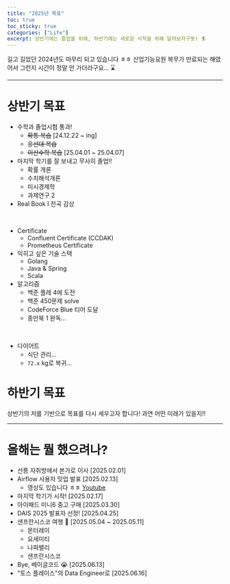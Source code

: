 ```yaml
---
title: "2025년 목표"
toc: true
toc_sticky: true
categories: ["Life"]
excerpt: 상반기에는 졸업을 위해, 하반기에는 새로운 시작을 위해 달려보자구욧! 🏄
---
```


길고 길었던 2024년도 마무리 되고 있습니다 ㅎㅎ 산업기능요원 복무가 만료되는 해였어서 그런지 시간이 정말 안 가더라구요... ⌛️

<hr/>

# 상반기 목표

- 수학과 졸업시험 통과!
  - ~~확통 복습~~ [24.12.22 ~ ing]
  - ~~응선대 복습~~
  - ~~이산수학 복습~~ [25.04.01 ~ 25.04.07]
- 마지막 학기를 잘 보내고 무사히 졸업!!
  - 확률 개론
  - 수치해석개론
  - 미시경제학
  - 과제연구 2
- Real Book I 전곡 감상

<br/>

- Certificate
  - Confluent Certificate (CCDAK)
  - Prometheus Certificate
- 익히고 싶은 기술 스택
  - Golang
  - Java & Spring
  - Scala
- 알고리즘
  - 백준 플레 4에 도전
  - 백준 450문제 solve
  - CodeForce Blue 티어 도달
  - 종만북 1 완독...

<br/>

- 다이어트
  - 식단 관리...
  - `72.x` kg로 복귀...


# 하반기 목표

상반기의 저를 기반으로 목표를 다시 세우고자 합니다! 과연 어떤 미래가 있을지!!

<hr/>

# 올해는 뭘 했으려나?

- 선릉 자취방에서 본가로 이사 [2025.02.01]
- Airflow 사용자 밋업 발표 [2025.02.13]
  - 영상도 있습니다 ㅎㅎ [Youtube](https://www.youtube.com/watch?v=vXG47ROAgqo)
- 마지막 학기가 시작! [2025.02.17]
- 아이패드 미니6 중고 구매 [2025.03.30]
- DAIS 2025 발표자 선정! [2025.04.25]
- 샌프란시스코 여행 🌉 [2025.05.04 ~ 2025.05.11]
  - 몬터레이
  - 요세미티
  - 나파밸리
  - 샌프란시스코
- Bye, 베이글코드 😭 [2025.06.13]
- "토스 플레이스"의 Data Engineer로 [2025.06.16]
